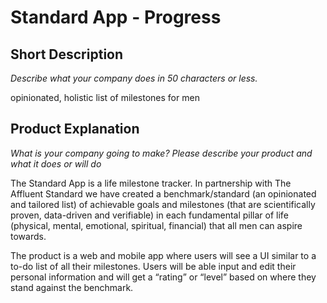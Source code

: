 
# Standard App - Progress

## Short Description

*Describe what your company does in 50 characters or less.*

opinionated, holistic list of milestones for men

## Product Explanation

*What is your company going to make? Please describe your product and what it does or will do*

The Standard App is a life milestone tracker. In partnership with The Affluent Standard we have created a benchmark/standard (an opinionated and tailored list) of achievable goals and milestones (that are scientifically proven, data-driven and verifiable) in each fundamental pillar of life (physical, mental, emotional, spiritual, financial) that all men can aspire towards.

The product is a web and mobile app where users will see a UI similar to a to-do list of all their milestones. Users will be able input and edit their personal information and will get a “rating” or “level” based on where they stand against the benchmark.



